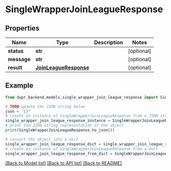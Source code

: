 # SingleWrapperJoinLeagueResponse


## Properties

Name | Type | Description | Notes
------------ | ------------- | ------------- | -------------
**status** | **str** |  | [optional] 
**message** | **str** |  | [optional] 
**result** | [**JoinLeagueResponse**](JoinLeagueResponse.md) |  | [optional] 

## Example

```python
from dupr_backend.models.single_wrapper_join_league_response import SingleWrapperJoinLeagueResponse

# TODO update the JSON string below
json = "{}"
# create an instance of SingleWrapperJoinLeagueResponse from a JSON string
single_wrapper_join_league_response_instance = SingleWrapperJoinLeagueResponse.from_json(json)
# print the JSON string representation of the object
print(SingleWrapperJoinLeagueResponse.to_json())

# convert the object into a dict
single_wrapper_join_league_response_dict = single_wrapper_join_league_response_instance.to_dict()
# create an instance of SingleWrapperJoinLeagueResponse from a dict
single_wrapper_join_league_response_from_dict = SingleWrapperJoinLeagueResponse.from_dict(single_wrapper_join_league_response_dict)
```
[[Back to Model list]](../README.md#documentation-for-models) [[Back to API list]](../README.md#documentation-for-api-endpoints) [[Back to README]](../README.md)


